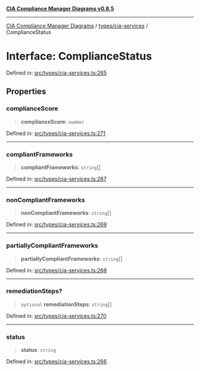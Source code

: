 [**CIA Compliance Manager Diagrams v0.8.5**](../../../README.md)

***

[CIA Compliance Manager Diagrams](../../../modules.md) / [types/cia-services](../README.md) / ComplianceStatus

# Interface: ComplianceStatus

Defined in: [src/types/cia-services.ts:265](https://github.com/Hack23/cia-compliance-manager/blob/3ae0301247f765ba03c8c0fe645db4718bb8af76/src/types/cia-services.ts#L265)

## Properties

### complianceScore

> **complianceScore**: `number`

Defined in: [src/types/cia-services.ts:271](https://github.com/Hack23/cia-compliance-manager/blob/3ae0301247f765ba03c8c0fe645db4718bb8af76/src/types/cia-services.ts#L271)

***

### compliantFrameworks

> **compliantFrameworks**: `string`[]

Defined in: [src/types/cia-services.ts:267](https://github.com/Hack23/cia-compliance-manager/blob/3ae0301247f765ba03c8c0fe645db4718bb8af76/src/types/cia-services.ts#L267)

***

### nonCompliantFrameworks

> **nonCompliantFrameworks**: `string`[]

Defined in: [src/types/cia-services.ts:269](https://github.com/Hack23/cia-compliance-manager/blob/3ae0301247f765ba03c8c0fe645db4718bb8af76/src/types/cia-services.ts#L269)

***

### partiallyCompliantFrameworks

> **partiallyCompliantFrameworks**: `string`[]

Defined in: [src/types/cia-services.ts:268](https://github.com/Hack23/cia-compliance-manager/blob/3ae0301247f765ba03c8c0fe645db4718bb8af76/src/types/cia-services.ts#L268)

***

### remediationSteps?

> `optional` **remediationSteps**: `string`[]

Defined in: [src/types/cia-services.ts:270](https://github.com/Hack23/cia-compliance-manager/blob/3ae0301247f765ba03c8c0fe645db4718bb8af76/src/types/cia-services.ts#L270)

***

### status

> **status**: `string`

Defined in: [src/types/cia-services.ts:266](https://github.com/Hack23/cia-compliance-manager/blob/3ae0301247f765ba03c8c0fe645db4718bb8af76/src/types/cia-services.ts#L266)
